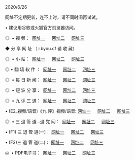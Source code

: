 <p>2020/6/26
<p>网址不定期更新，连不上时，请不同时间再试试。
<p>• 建议用谷歌或火狐官方浏览器访问。
<p>◎  • 视 频： 
<a href="http://mrk.proyectolanuevatierra.com/" target="_blank">网址一</a> 　 
<a href="http://mik.proyectolanuevatierra.com/" target="_blank">网址二</a> 　 
<a href="http://mok.proyectolanuevatierra.com/b.html" target="_blank">网址三</a>  

<p> ◆ 分 享 网 址 （ i.byou.cf 请 收 藏） </p>
<p>◎ </span>  •  小 站：  
<a href="http://mrk.proyectolanuevatierra.com/f.html" target="_blank">网址一</a> 　 
<a href="http://mik.proyectolanuevatierra.com/h.html" target="_blank">网址二</a> 　 
<a href="http://mok.proyectolanuevatierra.com/k/" target="_blank">网址三</a></p>
<p>◎  • 翻 墙 软 件 ：  
<a href="http://mrk.proyectolanuevatierra.com/ff/" target="_blank">网址一</a> 　 
<a href="http://mik.proyectolanuevatierra.com/s/read/a1_nd.html" target="_blank">网址二</a> 　 
<a href="http://mok.proyectolanuevatierra.com/ff/index.html" target="_blank">网址三</a></p>
<p>◎ </span>  • 每 日 新 闻：  
<a href="http://mrk.proyectolanuevatierra.com/day/" target="_blank">网址一</a> 　 
<a href="http://mik.proyectolanuevatierra.com/day/" target="_blank">网址二</a> 　 
<a href="http://mik.proyectolanuevatierra.com/day/index.html" target="_blank">网址三</a></p>
<p>◎ </span>  • 短 波 分 享：  
<a href="http://mrk.proyectolanuevatierra.com/h/" target="_blank">网址一</a> 　 
<a href="http://mik.proyectolanuevatierra.com/h/" target="_blank">网址二</a> 　 
<a href="http://mok.proyectolanuevatierra.com/h/index.html" target="_blank">网址三</a></p>
<p>◎   • 九 评.三 退：  
<a href="http://mrk.proyectolanuevatierra.com/t/" target="_blank">网址一</a> 　 
<a href="http://mik.proyectolanuevatierra.com/v2/index.html" target="_blank">网址二</a> 　 
<a href="http://mok.proyectolanuevatierra.com/tt/index.html" target="_blank">网址三</a> 　</p>
<p>  • (E2_视频/语音)《九 评》视频/语音: 
<a href="http://mik.proyectolanuevatierra.com/7738.html" target="_blank">网址一</a> 　 
<a href="http://mrk.proyectolanuevatierra.com/7614.html" target="_blank">网址二</a> 　 
<a href="http://mok.proyectolanuevatierra.com/7633.html" target="_blank">网址三</a></p>
<p>◎   • 三 退 管 道...退 党 网：  
<a href="http://mrk.proyectolanuevatierra.com/go/td1.html" target="_blank">网址一</a> 　 
<a href="http://mik.proyectolanuevatierra.com/go/td2.html" target="_blank">网址二</a> 　 
<a href="http://mok.proyectolanuevatierra.com/go/td3.html" target="_blank">网址三</a></p>
<p>  • (F1) 三 退 管 道(一)： 
<a href="http://mrk.proyectolanuevatierra.com/dd/" target="_blank">网址一</a> 　 
<a href="http://mik.proyectolanuevatierra.com/s/read/a1_tdx.html" target="_blank">网址二</a> 　 
<a href="http://mok.proyectolanuevatierra.com/dd/" target="_blank">网址三</a></p>
<p>  • (F2)三 退 管 道(二)： 
<a href="http://mik.proyectolanuevatierra.com/d/" target="_blank">网址一</a> 　 
<a href="http://mrk.proyectolanuevatierra.com/d/index.html" target="_blank">网址二</a> 　 
<a href="http://mok.proyectolanuevatierra.com/d/" target="_blank">网址三</a></p>
<p>◎   • PDF电子书：  
<a href="http://mrk.proyectolanuevatierra.com/p/" target="_blank">网址一</a> 　 
<a href="http://mik.proyectolanuevatierra.com/p/index.html" target="_blank">网址二</a> 　 
<a href="http://mok.proyectolanuevatierra.com/p/" target="_blank">网址三</a></p>

